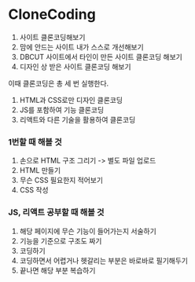# CloneCoding

1. 사이트 클론코딩해보기
2. 맘에 안드는 사이트 내가 스스로 개선해보기
3. DBCUT 사이트에서 타인이 만든 사이트 클론코딩 해보기
4. 디자인 상 받은 사이트 클론코딩 해보기

이때 클론코딩은 총 세 번 실행한다.
1. HTML과 CSS로만 디자인 클론코딩
2. JS를 포함하여 기능 클론코딩
3. 리액트와 다른 기술을 활용하여 클론코딩

### 1번할 때 해볼 것
1. 손으로 HTML 구조 그리기 -> 별도 파일 업로드
2. HTML 만들기
3. 무슨 CSS 필요한지 적어보기
4. CSS 작성

### JS, 리액트 공부할 때 해볼 것
1. 해당 페이지에 무슨 기능이 들어가는지 서술하기
2. 기능을 기준으로 구조도 짜기
3. 코딩하기
4. 코딩하면서 어렵거나 헷갈리는 부분은 바로바로 필기해두기
5. 끝나면 해당 부분 복습하기
